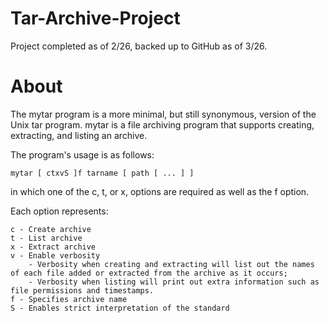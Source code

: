 # Tar-Archive-Project

Project completed as of 2/26, backed up to GitHub as of 3/26.

# About
The mytar program is a more minimal, but still synonymous, version of the Unix tar program.
mytar is a file archiving program that supports creating, extracting, and listing an archive.

The program's usage is as follows: 

    mytar [ ctxvS ]f tarname [ path [ ... ] ]

in which one of the c, t, or x, options are required as well as the f option. 

Each option represents:

    c - Create archive
    t - List archive
    x - Extract archive
    v - Enable verbosity 
        - Verbosity when creating and extracting will list out the names of each file added or extracted from the archive as it occurs; 
        - Verbosity when listing will print out extra information such as file permissions and timestamps. 
    f - Specifies archive name
    S - Enables strict interpretation of the standard



    
